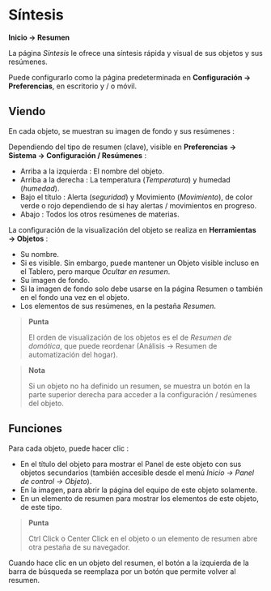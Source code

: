# Síntesis
**Inicio → Resumen**

La página *Síntesis* le ofrece una síntesis rápida y visual de sus objetos y sus resúmenes.

Puede configurarlo como la página predeterminada en **Configuración → Preferencias**, en escritorio y / o móvil.

## Viendo

En cada objeto, se muestran su imagen de fondo y sus resúmenes :

Dependiendo del tipo de resumen (clave), visible en **Preferencias → Sistema → Configuración / Resúmenes** :
- Arriba a la izquierda : El nombre del objeto.
- Arriba a la derecha : La temperatura (*Temperatura*) y humedad (*humedad*).
- Bajo el título : Alerta (*seguridad*) y Movimiento (*Movimiento*), de color verde o rojo dependiendo de si hay alertas / movimientos en progreso.
- Abajo : Todos los otros resúmenes de materias.

La configuración de la visualización del objeto se realiza en **Herramientas → Objetos** :
- Su nombre.
- Si es visible. Sin embargo, puede mantener un Objeto visible incluso en el Tablero, pero marque *Ocultar en resumen*.
- Su imagen de fondo.
- Si la imagen de fondo solo debe usarse en la página Resumen o también en el fondo una vez en el objeto.
- Los elementos de sus resúmenes, en la pestaña *Resumen*.

> **Punta**
>
> El orden de visualización de los objetos es el de *Resumen de domótica*, que puede reordenar (Análisis → Resumen de automatización del hogar).

> **Nota**
>
> Si un objeto no ha definido un resumen, se muestra un botón en la parte superior derecha para acceder a la configuración / resúmenes del objeto.

## Funciones

Para cada objeto, puede hacer clic :
- En el título del objeto para mostrar el Panel de este objeto con sus objetos secundarios (también accesible desde el menú *Inicio → Panel de control → Objeto*).
- En la imagen, para abrir la página del equipo de este objeto solamente.
- En un elemento de resumen para mostrar los elementos de este objeto, de este tipo.


> **Punta**
>
> Ctrl Click o Center Click en el objeto o un elemento de resumen abre otra pestaña de su navegador.

Cuando hace clic en un objeto del resumen, el botón a la izquierda de la barra de búsqueda se reemplaza por un botón que permite volver al resumen.

